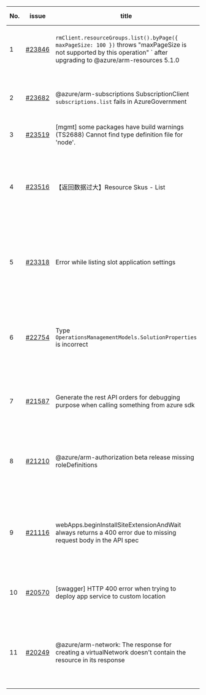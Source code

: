 | No. | issue | title | labels | assignees | bot advice | created date |
| ------ | ------ | ------ | ------ | ------ | ------ | :-----: |
|1|[#23846](https://github.com/Azure/azure-sdk-for-js/issues/23846)|`rmClient.resourceGroups.list().byPage({ maxPageSize: 100 })` throws "maxPageSize is not supported by this operation" ` after upgrading to @azure/arm-resources 5.1.0|Mgmt, ARM, needs-author-feedback, no-recent-activity|qiaozha|new comment|2022-11-15|
|2|[#23682](https://github.com/Azure/azure-sdk-for-js/issues/23682)|@azure/arm-subscriptions SubscriptionClient `subscriptions.list` fails in AzureGovernment|question, customer-reported, Mgmt, Operations Management|qiaozha|new comment|2022-11-02|
|3|[#23519](https://github.com/Azure/azure-sdk-for-js/issues/23519)|[mgmt] some packages have build warnings (TS2688) Cannot find type definition file for 'node'.|Mgmt|kazrael2119, qiaozha||2022-10-14|
|4|[#23516](https://github.com/Azure/azure-sdk-for-js/issues/23516)|【返回数据过大】Resource Skus - List|customer-reported, Mgmt, Service Attention, feature-request, ARM - Core, needs-team-attention|qiaozha|new comment|2022-10-14|
|5|[#23318](https://github.com/Azure/azure-sdk-for-js/issues/23318)|Error while listing slot application settings  |question, customer-reported, Mgmt, App Services, Service Attention, needs-team-attention|qiaozha|new comment|2022-09-26|
|6|[#22754](https://github.com/Azure/azure-sdk-for-js/issues/22754)|Type `OperationsManagementModels.SolutionProperties` is incorrect|bug, customer-reported, Mgmt, Service Attention, Operations Management, needs-team-attention|xboxeer, qiaozha||2022-07-29|
|7|[#21587](https://github.com/Azure/azure-sdk-for-js/issues/21587)|Generate the rest API orders for debugging purpose when calling something from azure sdk|question, customer-reported, Mgmt, needs-team-attention|qiaozha|new comment|2022-04-25|
|8|[#21210](https://github.com/Azure/azure-sdk-for-js/issues/21210)|@azure/arm-authorization beta release missing roleDefinitions|question, customer-reported, Mgmt, Service Attention, Authorization, needs-team-attention|qiaozha||2022-04-05|
|9|[#21116](https://github.com/Azure/azure-sdk-for-js/issues/21116)|webApps.beginInstallSiteExtensionAndWait always returns a 400 error due to missing request body in the API spec|question, customer-reported, Mgmt, App Services, Service Attention, needs-team-attention|qiaozha|new comment|2022-03-30|
|10|[#20570](https://github.com/Azure/azure-sdk-for-js/issues/20570)|[swagger] HTTP 400 error when trying to deploy app service to custom location|Mgmt, App Services, Service Attention, needs-team-attention|MaryGao, qiaozha|new comment|2022-02-28|
|11|[#20249](https://github.com/Azure/azure-sdk-for-js/issues/20249)|@azure/arm-network: The response for creating a virtualNetwork doesn't contain the resource in its response|question, customer-reported, Mgmt, Service Attention, Network, needs-team-attention|qiaozha|new comment|2022-02-08|
